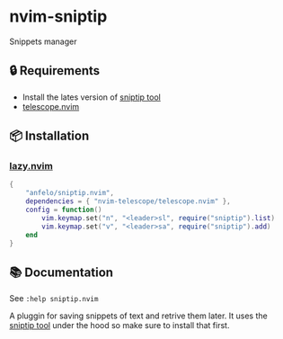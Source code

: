 # nvim-sniptip

Snippets manager

## 🔒 Requirements
* Install the lates version of [sniptip tool](https://github.com/anfelo/sniptip)
* [telescope.nvim](https://github.com/nvim-telescope/telescope.nvim)

## 📦 Installation

### [lazy.nvim](https://github.com/folke/lazy.nvim)
```lua
{
    "anfelo/sniptip.nvim",
    dependencies = { "nvim-telescope/telescope.nvim" },
    config = function()
        vim.keymap.set("n", "<leader>sl", require("sniptip").list)
        vim.keymap.set("v", "<leader>sa", require("sniptip").add)
    end
}
```

## 📚 Documentation

See `:help sniptip.nvim`

A pluggin for saving snippets of text and retrive them later. It uses the
[sniptip tool](https://github.com/anfelo/sniptip) under the hood so make sure
to install that first.
